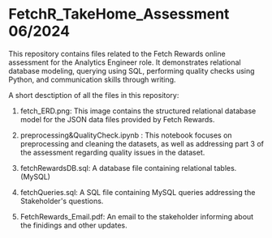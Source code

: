 # FetchR_TakeHome_Assessment 06/2024

This repository contains files related to the Fetch Rewards online assessment for the Analytics Engineer role. It demonstrates relational database modeling, querying using SQL, performing quality checks using Python, and communication skills through writing.

A short desctiption of all the files in this repository:

1. fetch_ERD.png: This image contains the structured relational database model for the JSON data files provided by Fetch Rewards.

2. preprocessing&QualityCheck.ipynb : This notebook focuses on preprocessing and cleaning the datasets, as well as addressing part 3 of the assessment regarding quality issues in the dataset.

3. fetchRewardsDB.sql: A database file containing relational tables. (MySQL)

4. fetchQueries.sql: A SQL file containing MySQL queries addressing the Stakeholder's questions.

5. FetchRewards_Email.pdf: An email to the stakeholder informing about the finidings and other updates.

